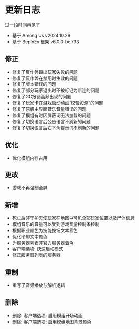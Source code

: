# 更新日志

过一段时间再见了

- 基于 Among Us v2024.10.29
- 基于 BepInEx 框架 v6.0.0-be.733

## 修正

- 修复了反作弊踢出玩家失败的问题
- 修复了反作弊在禁用时生效的问题
- 修复了版本错误的问题
- 修复了部分玩家退出时不被标记为断连的问题
- 修复了GC报错高频出现的问题
- 修复了玩家卡在游戏启动动画“校验资源”的问题
- 修复了原版主界面音乐音量错误的问题
- 修复了模组有时因屏蔽词无法加载的问题
- 修复了切换语言后公告语言不刷新的问题
- 修复了切换语言后右下角提示词不刷新的问题

## 优化

- 优化模组内存占用

## 更改

- 游戏不再强制全屏

## 新增

- 死亡后非守护天使玩家在地图中可见全部玩家位置以及尸体信息
- 模组音乐的音量可以受到游戏音量控制条控制
- 根据职业颜色为技能按钮文本着色
- 优化冷却文本颜色
- 为服务器列表非官方服务器着色
- 客户端选项: 快速启动模式
- 修正服务器列表的服务器

## 重制

- 重写了音频播放与解析逻辑

## 删除

- 删除: 客户端选项: 启用模组开场动画
- 删除: 客户端选项: 启用模组地图背景颜色